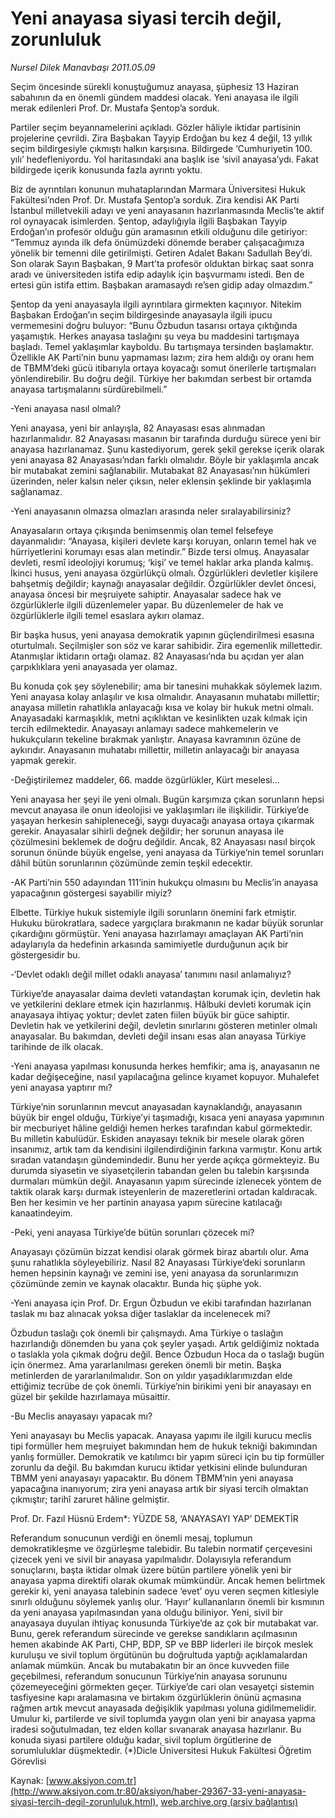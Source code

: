 # Yeni anayasa siyasi tercih değil, zorunluluk

*Nursel Dilek Manavbaşı 2011.05.09*

<font class="agenda2NewsSpot">
 Seçim öncesinde sürekli konuştuğumuz anayasa, şüphesiz 13 Haziran sabahının da en önemli gündem maddesi olacak. Yeni anayasa ile ilgili merak edilenleri Prof. Dr. Mustafa Şentop’a sorduk.
</font>
<font class="newsDetail">
 <p>
  <p class="MsoNormal">
   Partiler seçim beyannamelerini açıkladı. Gözler hâliyle iktidar partisinin projelerine çevrildi. Zira Başbakan Tayyip Erdoğan bu kez 4 değil, 13 yıllık seçim bildirgesiyle çıkmıştı halkın karşısına. Bildirgede ‘Cumhuriyetin 100. yılı’ hedefleniyordu. Yol haritasındaki ana başlık ise ‘sivil anayasa’ydı. Fakat bildirgede içerik konusunda fazla ayrıntı yoktu.
  </p>
  <p class="MsoNormal">
   Biz de ayrıntıları konunun muhataplarından Marmara Üniversitesi Hukuk Fakültesi’nden Prof. Dr. Mustafa Şentop’a sorduk. Zira kendisi AK Parti İstanbul milletvekili adayı ve yeni anayasanın hazırlanmasında Meclis’te aktif rol oynayacak isimlerden. Şentop, adaylığıyla ilgili Başbakan Tayyip Erdoğan’ın profesör olduğu gün aramasının etkili olduğunu dile getiriyor: “Temmuz ayında ilk defa önümüzdeki dönemde beraber çalışacağımıza yönelik bir temenni dile getirilmişti. Getiren Adalet Bakanı Sadullah Bey’di. Son olarak Sayın Başbakan, 9 Mart’ta profesör olduktan birkaç saat sonra aradı ve üniversiteden istifa edip adaylık için başvurmamı istedi. Ben de ertesi gün istifa ettim. Başbakan aramasaydı re’sen gidip aday olmazdım.”
  </p>
  <p class="MsoNormal">
   Şentop da yeni anayasayla ilgili ayrıntılara girmekten kaçınıyor. Nitekim Başbakan Erdoğan’ın seçim bildirgesinde anayasayla ilgili ipucu vermemesini doğru buluyor: “Bunu Özbudun tasarısı ortaya çıktığında yaşamıştık. Herkes anayasa taslağını
   <span>
   </span>
   şu veya bu maddesini tartışmaya başladı. Temel yaklaşımlar kayboldu. Bu tartışmaya tersinden başlamaktır. Özellikle AK Parti’nin bunu yapmaması lazım; zira hem aldığı oy oranı hem de TBMM’deki gücü itibarıyla ortaya koyacağı somut önerilerle tartışmaları yönlendirebilir. Bu doğru değil. Türkiye her bakımdan serbest bir ortamda anayasa tartışmalarını sürdürebilmeli.”
  </p>
  <p class="MsoNormal">
   -Yeni anayasa nasıl olmalı?
   <span>
   </span>
  </p>
  <p class="MsoNormal">
   Yeni anayasa, yeni bir anlayışla, 82 Anayasası esas alınmadan hazırlanmalıdır. 82 Anayasası masanın bir tarafında durduğu sürece yeni bir anayasa hazırlanamaz. Şunu kastediyorum, gerek şekil gerekse içerik olarak yeni anayasa 82 Anayasası’ndan farklı olmalıdır. Böyle bir yaklaşımla ancak bir mutabakat zemini sağlanabilir. Mutabakat 82 Anayasası’nın hükümleri üzerinden, neler kalsın neler çıksın, neler eklensin şeklinde bir yaklaşımla sağlanamaz.
  </p>
  <p class="MsoNormal">
   -Yeni anayasanın olmazsa olmazları arasında neler sıralayabilirsiniz?
  </p>
  <p class="MsoNormal">
   Anayasaların ortaya çıkışında benimsenmiş olan temel felsefeye dayanmalıdır: “Anayasa, kişileri devlete karşı koruyan, onların temel hak ve hürriyetlerini korumayı esas alan metindir.” Bizde tersi olmuş. Anayasalar devleti, resmî ideolojiyi korumuş; ‘kişi’ ve temel haklar arka planda kalmış. İkinci husus, yeni anayasa özgürlükçü olmalı. Özgürlükleri devletler kişilere bahşetmiş değildir; kaynağı anayasalar değildir. Özgürlükler devlet öncesi, anayasa öncesi bir meşruiyete sahiptir. Anayasalar sadece hak ve özgürlüklerle ilgili düzenlemeler yapar. Bu düzenlemeler de hak ve özgürlüklerle ilgili temel esaslara aykırı olamaz.
  </p>
  <p class="MsoNormal">
   Bir başka husus, yeni anayasa demokratik yapının güçlendirilmesi esasına oturtulmalı. Seçilmişler son söz ve karar sahibidir. Zira egemenlik millettedir. Atanmışlar iktidarın ortağı olamaz. 82 Anayasası’nda bu açıdan yer alan çarpıklıklara yeni anayasada yer olamaz.
  </p>
  <p class="MsoNormal">
   Bu konuda çok şey söylenebilir; ama bir tanesini muhakkak söylemek lazım. Yeni anayasa kolay anlaşılır ve kısa olmalıdır. Anayasanın muhatabı millettir; anayasa milletin rahatlıkla anlayacağı kısa ve kolay bir hukuk metni olmalı. Anayasadaki karmaşıklık, metni açıklıktan ve kesinlikten uzak kılmak için tercih edilmektedir. Anayasayı anlamayı sadece mahkemelerin ve hukukçuların tekeline bırakmak yanlıştır. Anayasa kavramının özüne de aykırıdır. Anayasanın muhatabı millettir, milletin anlayacağı bir anayasa yapmak gerekir.
  </p>
  <p class="MsoNormal">
   -Değiştirilemez maddeler, 66. madde özgürlükler, Kürt meselesi…
  </p>
  <p class="MsoNormal">
   Yeni anayasa her şeyi ile yeni olmalı. Bugün karşımıza çıkan sorunların hepsi mevcut anayasa ile onun ideolojisi ve yaklaşımları ile ilişkilidir. Türkiye’de yaşayan herkesin sahipleneceği, saygı duyacağı anayasa ortaya çıkarmak gerekir. Anayasalar sihirli değnek değildir; her sorunun anayasa ile çözülmesini beklemek de doğru değildir. Ancak, 82 Anayasası nasıl birçok sorunun önünde büyük engelse, yeni anayasa da Türkiye’nin temel sorunları dâhil bütün sorunlarının çözümünde zemin teşkil edecektir.
  </p>
  <p class="MsoNormal">
   -AK Parti’nin 550 adayından 111’inin hukukçu olmasını bu Meclis’in anayasa yapacağının göstergesi sayabilir miyiz?
  </p>
  <p class="MsoNormal">
   Elbette. Türkiye hukuk sistemiyle ilgili sorunların önemini fark etmiştir. Hukuku bürokratlara, sadece yargıçlara bırakmanın ne kadar büyük sorunlar çıkardığını görmüştür. Yeni anayasa hazırlamayı amaçlayan AK Parti’nin adaylarıyla da hedefinin arkasında samimiyetle durduğunun açık bir göstergesidir bu.
  </p>
  <p class="MsoNormal">
   -‘Devlet odaklı değil millet odaklı anayasa’ tanımını nasıl anlamalıyız?
  </p>
  <p class="MsoNormal">
   Türkiye’de anayasalar daima devleti vatandaştan korumak için, devletin hak ve yetkilerini deklare etmek için hazırlanmış. Hâlbuki devleti korumak için anayasaya ihtiyaç yoktur; devlet zaten fiilen büyük bir güce sahiptir. Devletin hak ve yetkilerini değil, devletin sınırlarını gösteren metinler olmalı anayasalar. Bu bakımdan, devleti değil insanı esas alan anayasa Türkiye tarihinde de ilk olacak.
  </p>
  <p class="MsoNormal">
   -Yeni anayasa yapılması konusunda herkes hemfikir; ama iş, anayasanın ne kadar değişeceğine, nasıl yapılacağına gelince kıyamet kopuyor. Muhalefet yeni anayasa yaptırır mı?
  </p>
  <p class="MsoNormal">
   Türkiye’nin sorunlarının mevcut anayasadan kaynaklandığı, anayasanın büyük bir engel olduğu, Türkiye’yi taşımadığı, kısaca yeni anayasa yapımının bir mecburiyet hâline geldiği hemen herkes tarafından kabul görmektedir. Bu milletin kabulüdür. Eskiden anayasayı teknik bir mesele olarak gören insanımız, artık tam da kendisini ilgilendirdiğinin farkına varmıştır. Konu artık sıradan vatandaşın gündemindedir. Bunu her yerde açıkça görmekteyiz. Bu durumda siyasetin ve siyasetçilerin tabandan gelen bu talebin karşısında durmaları mümkün değil. Anayasanın yapım sürecinde izlenecek yöntem de taktik olarak karşı durmak isteyenlerin de mazeretlerini ortadan kaldıracak. Ben her kesimin ve her partinin anayasa yapım sürecine katılacağı kanaatindeyim.
  </p>
  <p class="MsoNormal">
   -Peki, yeni anayasa Türkiye’de bütün sorunları çözecek mi?
  </p>
  <p class="MsoNormal">
   Anayasayı çözümün bizzat kendisi olarak görmek biraz abartılı olur. Ama şunu rahatlıkla söyleyebiliriz. Nasıl 82 Anayasası Türkiye’deki sorunların hemen hepsinin kaynağı ve zemini ise, yeni anayasa da sorunlarımızın çözümünde zemin ve kaynak olacaktır. Bunda hiç şüphe yok.
  </p>
  <p class="MsoNormal">
   -Yeni anayasa için Prof. Dr. Ergun Özbudun ve ekibi tarafından hazırlanan taslak mı baz alınacak yoksa diğer taslaklar da incelenecek mi?
  </p>
  <p class="MsoNormal">
   Özbudun taslağı çok önemli bir çalışmaydı. Ama Türkiye o taslağın hazırlandığı dönemden bu yana çok şeyler yaşadı. Artık geldiğimiz noktada o taslakla yola çıkmak doğru değil. Bence Özbudun Hoca da o taslağı bugün için önermez. Ama yararlanılması gereken önemli bir metin. Başka metinlerden de yararlanılmalıdır. Son on yıldır yaşadıklarımızdan elde ettiğimiz tecrübe de çok önemli. Türkiye’nin birikimi yeni bir anayasayı en güzel bir şekilde hazırlamaya müsaittir.
  </p>
  <p class="MsoNormal">
   -Bu Meclis anayasayı yapacak mı?
  </p>
  <p class="MsoNormal">
   Yeni anayasayı bu Meclis yapacak. Anayasa yapımı ile ilgili kurucu meclis tipi formüller hem meşruiyet bakımından hem de hukuk tekniği bakımından yanlış formüller. Demokratik ve katılımcı bir yapım süreci için bu tip formüller zorunlu da değil. Bu bakımdan kurucu iktidar yetkisini elinde bulunduran TBMM yeni anayasayı yapacaktır. Bu dönem TBMM’nin yeni anayasa yapacağına inanıyorum; zira yeni anayasa artık bir siyasi tercih olmaktan çıkmıştır; tarihî zaruret hâline gelmiştir.
  </p>
  <p class="MsoNormal">
  </p>
  <p class="MsoNormal">
   Prof. Dr. Fazıl Hüsnü Erdem*: YÜZDE 58, ‘ANAYASAYI YAP’ DEMEKTİR
  </p>
  <p class="MsoNormal">
  </p>
  <p class="MsoNormal">
   Referandum sonucunun verdiği en önemli mesaj, toplumun demokratikleşme ve özgürleşme talebidir. Bu talebin normatif çerçevesini çizecek yeni ve sivil bir anayasa yapılmalıdır. Dolayısıyla referandum sonuçlarını, başta iktidar olmak üzere bütün partilere yönelik yeni bir anayasa yapma direktifi olarak okumak mümkündür. Ancak hemen belirtmek gerekir ki, yeni anayasa talebinin sadece ‘evet’ oyu veren seçmen kitlesiyle sınırlı olduğunu söylemek yanlış olur. ‘Hayır’ kullananların önemli bir kısmının da yeni anayasa yapılmasından yana olduğu biliniyor. Yeni, sivil bir anayasaya duyulan ihtiyaç konusunda Türkiye’de az çok bir mutabakat var. Bunu, gerek referandum sürecinde ve gerekse sandıkların açılmasının hemen akabinde AK Parti, CHP, BDP, SP ve BBP liderleri ile birçok meslek kuruluşu ve sivil toplum örgütünün bu doğrultuda yaptığı açıklamalardan anlamak mümkün. Ancak bu mutabakatın bir an önce kuvveden fiile geçebilmesi, referandum sonucunun Türkiye’nin anayasa sorununu çözemeyeceğini görmekten geçer. Türkiye’de cari olan vesayetçi sistemin tasfiyesine kapı aralamasına ve birtakım özgürlüklerin önünü açmasına rağmen artık mevcut anayasada değişiklik yapılması yoluna gidilmemelidir. Umulur ki, partilerde ve sivil toplumda yaygın olan yeni bir anayasa yapma iradesi soğutulmadan, tez elden kollar sıvanarak anayasa hazırlanır. Bu konuda siyasi partilere olduğu kadar, sivil toplum örgütlerine de sorumluluklar düşmektedir. (*)Dicle Üniversitesi Hukuk Fakültesi Öğretim Görevlisi
  </p>
 </p>
</font>

Kaynak: [www.aksiyon.com.tr](http://www.aksiyon.com.tr:80/aksiyon/haber-29367-33-yeni-anayasa-siyasi-tercih-degil-zorunluluk.html), [web.archive.org (arşiv bağlantısı)](http://web.archive.org/web/20110811081139/http://www.aksiyon.com.tr:80/aksiyon/haber-29367-33-yeni-anayasa-siyasi-tercih-degil-zorunluluk.html)
